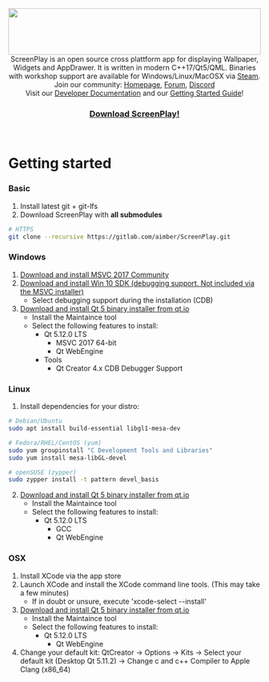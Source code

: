 <div>
<img width="100%" height="93" src="https://screen-play.app/images/logo_gitlab_fullwidth.svg">
</div>

<div align="center">
ScreenPlay is an open source cross plattform app for displaying Wallpaper, Widgets and AppDrawer. It is written in modern C++17/Qt5/QML. Binaries with workshop support are available for Windows/Linux/MacOSX via <a href="https://store.steampowered.com/about/">Steam</a>. 
Join our community: <a href="https://screen-play.app/">Homepage</a>, <a href="https://forum.screen-play.app/">Forum</a>, <a href="https://discord.gg/3RygPHZ">Discord</a>
<br> Visit our <a href="https://aimber.gitlab.io/ScreenPlayDocs/"> Developer Documentation</a> and our <a href="https://aimber.gitlab.io/ScreenPlayDocs/"> Getting Started Guide</a>!
<br>
<h3><a href="https://steamcommunity.com/app/672870/">Download ScreenPlay!</a></h3>

</div>
<br>



# Getting started

### Basic
1. Install latest git + git-lfs
2. Download ScreenPlay with  __all submodules__
``` bash
# HTTPS
git clone --recursive https://gitlab.com/aimber/ScreenPlay.git
```
### Windows
1. [Download and install MSVC 2017 Community](https://visualstudio.microsoft.com/vs/community/)
2. [Download and install Win 10 SDK (debugging support. Not included via the MSVC installer)](https://developer.microsoft.com/en-us/windows/downloads/windows-10-sdk)
    - Select debugging support during the installation (CDB)
3. [Download and install Qt 5 binary installer from qt.io](https://www.qt.io/download-qt-installer)
    - Install the Maintaince tool
    - Select the following features to install:
        - Qt 5.12.0 LTS
            - MSVC 2017 64-bit
            - Qt WebEngine
        - Tools
            - Qt Creator 4.x CDB Debugger Support
### Linux
1. Install dependencies for your distro:
``` bash
# Debian/Ubuntu
sudo apt install build-essential libgl1-mesa-dev

# Fedora/RHEL/CentOS (yum)
sudo yum groupinstall "C Development Tools and Libraries"
sudo yum install mesa-libGL-devel

# openSUSE (zypper)
sudo zypper install -t pattern devel_basis
```
2. [Download and install Qt 5 binary installer from qt.io](https://www.qt.io/download-qt-installer)
    - Install the Maintaince tool
    - Select the following features to install:
        - Qt 5.12.0 LTS
            - GCC
            - Qt WebEngine
### OSX
1. Install XCode via the app store
2. Launch XCode and install the XCode command line tools. (This may take a few minutes)
    - If in doubt or unsure, execute 'xcode-select --install'
3. [Download and install Qt 5 binary installer from qt.io](https://www.qt.io/download-qt-installer)
    - Install the Maintaince tool
    - Select the following features to install:
        - Qt 5.12.0 LTS
            - Qt WebEngine
4. Change your default kit: QtCreator -> Options -> Kits -> Select your default kit (Desktop Qt 5.11.2) -> Change c and c++ Compiler to Apple Clang (x86_64)